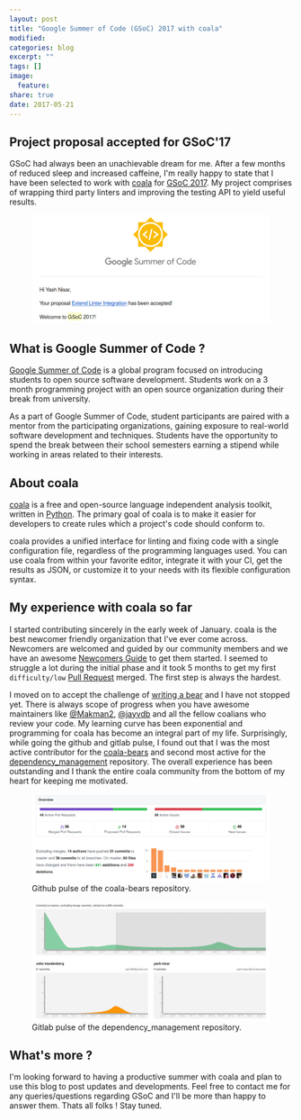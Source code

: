 ```yaml
---
layout: post
title: "Google Summer of Code (GSoC) 2017 with coala"
modified:
categories: blog
excerpt: ""
tags: []
image:
  feature:
share: true
date: 2017-05-21
---
```

## Project proposal accepted for GSoC'17
GSoC had always been an unachievable dream for me. After a few
months of reduced sleep and increased caffeine, I'm really happy to state
that I have been selected to work with
[coala](https://coala.io/#!/home) for
[GSoC 2017](https://summerofcode.withgoogle.com/). My project comprises of
wrapping third party linters and improving the testing API to yield useful
results.
<figure>
<img src="/images/gsoc_acceptance.jpg">
</figure>

## What is Google Summer of Code ?
[Google Summer of Code](https://summerofcode.withgoogle.com/) is a global
program focused on introducing students to open source software development.
Students work on a 3 month programming project with an open source
organization during their break from university.

As a part of Google Summer of Code, student participants are paired with a
mentor from the participating organizations, gaining exposure to real-world
software development and techniques. Students have the opportunity to spend
the break between their school semesters earning a stipend while working in
areas related to their interests.

## About coala
[coala](https://coala.io/#!/home) is a free and open-source language independent
analysis toolkit, written in
[Python](https://en.wikipedia.org/wiki/Python_(programming_language)).
The primary goal of coala is to make it easier for developers to create rules
which a project's code should conform to.

coala provides a unified interface for linting and fixing code with a single
configuration file, regardless of the programming languages used. You can use
coala from within your favorite editor, integrate it with your CI, get the
results as JSON, or customize it to your needs with its flexible configuration
syntax.

## My experience with coala so far
I started contributing sincerely in the early week of January. coala is the best
newcomer friendly organization that I've ever come across. Newcomers are
welcomed and guided by our community members and we have an awesome
[Newcomers Guide](http://api.coala.io/en/latest/Developers/Newcomers_Guide.html)
to get them started. I seemed to struggle a lot during the initial phase and it
took 5 months to get my first `difficulty/low`
[Pull Request](https://github.com/coala/coala/pull/3559) merged. The first
step is always the hardest.

I moved on to accept the challenge of
[writing a bear](http://api.coala.io/en/latest/Developers/Writing_Linter_Bears.html)
and I have not stopped yet. There is always scope of progress when you have
awesome maintainers like [@Makman2](https://github.com/Makman2),
[@jayvdb](https://github.com/jayvdb) and all the fellow coalians who
review your code. My learning curve has been exponential and programming for
coala has become an integral part of my life. Surprisingly,
while going the github and gitlab pulse, I found out that I was the most active
contributor for the [coala-bears](https://github.com/coala/coala-bears) and
second most active for the
[dependency_management](https://gitlab.com/coala/package_manager)
repository. The overall experience has been outstanding and I thank the entire
coala community from the bottom of my heart for keeping me motivated.
 <figure>
 	<img src="/images/github_leaderboard.png">
    <figcaption>Github pulse of the coala-bears repository.</figcaption>
    <br>
 	<img src="/images/gitlab_leaderboard.png">
 	<figcaption>Gitlab pulse of the dependency_management repository.</figcaption>
 </figure>

## What's more ?
I'm looking forward to having a productive summer with coala and plan to use
this blog to post updates and developments. Feel free to contact me for any
queries/questions regarding GSoC and I'll be more than happy to answer them.
Thats all folks ! Stay tuned.
